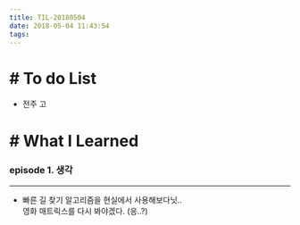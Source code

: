 ```yaml
---
title: TIL-20180504
date: 2018-05-04 11:43:54
tags: 
---
```


# # To do List

- 전주 고


# # What I Learned

### episode 1. 생각

---

- 빠른 길 찾기 알고리즘을 현실에서 사용해보다닛..<br/>
영화 매트릭스를 다시 봐야겠다. (응..?)